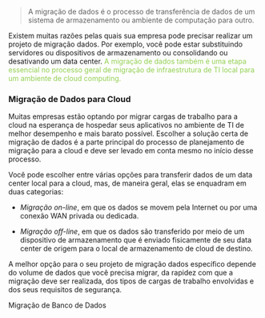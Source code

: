 
> A migração de dados é o processo de transferência de dados de um sistema de armazenamento ou ambiente de computação para outro.

Existem muitas razões pelas quais sua empresa pode precisar realizar um projeto de migração dados. Por exemplo, você pode estar substituindo servidores ou dispositivos de armazenamento ou consolidando ou desativando um data center. <span style="color:#92d050">A migração de dados também é uma etapa essencial no processo geral de migração de infraestrutura de TI local para um ambiente de cloud computing.</span> 

### Migração de Dados para Cloud

Muitas empresas estão optando por migrar cargas de trabalho para a cloud na esperança de hospedar seus aplicativos no ambiente de TI de melhor desempenho e mais barato possível. Escolher a solução certa de migração de dados é a parte principal do processo de planejamento de migração para a cloud e deve ser levado em conta mesmo no início desse processo.

Você pode escolher entre várias opções para transferir dados de um data center local para a cloud, mas, de maneira geral, elas se enquadram em duas categorias:

- _Migração on-line_, em que os dados se movem pela Internet ou por uma conexão WAN privada ou dedicada.  
      
- _Migração off-line_, em que os dados são transferido por meio de um dispositivo de armazenamento que é enviado fisicamente de seu data center de origem para o local de armazenamento de cloud de destino.

A melhor opção para o seu projeto de migração dados específico depende do volume de dados que você precisa migrar, da rapidez com que a migração deve ser realizada, dos tipos de cargas de trabalho envolvidas e dos seus requisitos de segurança.

Migração de Banco de Dados
